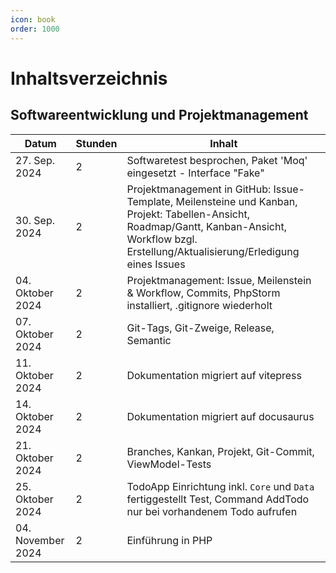 ```yaml
---
icon: book
order: 1000
---
```


# Inhaltsverzeichnis

## Softwareentwicklung und Projektmanagement

| Datum             | Stunden | Inhalt                                                                                                                                                                                           |
| ----------------- | ------- | ------------------------------------------------------------------------------------------------------------------------------------------------------------------------------------------------ |
| 27. Sep. 2024     | 2       | Softwaretest besprochen, Paket 'Moq' eingesetzt - Interface "Fake"                                                                                                                               |
| 30. Sep. 2024     | 2       | Projektmanagement in GitHub: Issue-Template, Meilensteine und Kanban, Projekt: Tabellen-Ansicht, Roadmap/Gantt, Kanban-Ansicht, Workflow bzgl. Erstellung/Aktualisierung/Erledigung eines Issues |
| 04. Oktober 2024  | 2       | Projektmanagement: Issue, Meilenstein & Workflow, Commits, PhpStorm installiert, .gitignore wiederholt                                                                                           |
| 07. Oktober 2024  | 2       | Git-Tags, Git-Zweige, Release, Semantic                                                                                                                                                          |
| 11. Oktober 2024  | 2       | Dokumentation migriert auf vitepress                                                                                                                                                             |
| 14. Oktober 2024  | 2       | Dokumentation migriert auf docusaurus                                                                                                                                                            |
| 21. Oktober 2024  | 2       | Branches, Kankan, Projekt, Git-Commit, ViewModel-Tests                                                                                                                                           |
| 25. Oktober 2024  | 2       | TodoApp Einrichtung inkl. `Core` und `Data` fertiggestellt Test, Command AddTodo nur bei vorhandenem Todo aufrufen                                                                               |
| 04. November 2024 | 2       | Einführung in PHP                                                                                                                                                                                |
